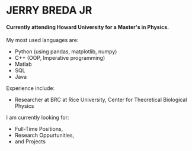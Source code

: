 # JERRY BREDA JR
#### Currently attending Howard University for a Master's in Physics.
My most used languages are:

* Python (using pandas, matplotlib, numpy)
* C++ (OOP, Imperative programming)
* Matlab 
* SQL
* Java

Experience include:

* Researcher at BRC at Rice University, Center for Theoretical Biological Physics  

I am currently looking for:

* Full-Time Positions,
* Research Oppurtunities,
* and Projects

[^note]: If you have any questions, my e-mail is jerry.breda@yahoo.com. Thank you!
